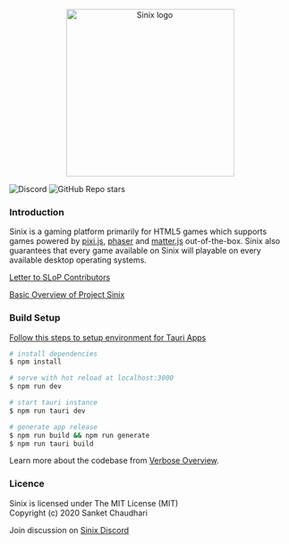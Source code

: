 <p align="center"><a href="https://sinix.dev" target="_blank" rel="noopener noreferrer"><img width="300" src="https://sinix.dev/images/logo-sub-light.png" alt="Sinix logo"></a></p>

![Discord](https://img.shields.io/discord/756827309226590260) ![GitHub Repo stars](https://img.shields.io/github/stars/sinix-dev/sinix?style=social)

### Introduction
Sinix is a gaming platform primarily for HTML5 games which supports games powered by [pixi.js](https://github.com/pixijs/pixi.js),
[phaser](https://github.com/photonstorm/phaser) and [matter.js](https://github.com/liabru/matter-js) out-of-the-box. Sinix
also guarantees that every game available on Sinix will playable on every available desktop operating systems.

[Letter to SLoP Contributors](https://github.com/sinix-dev/sinix/wiki/Letter-to-SLoP-Contributors)

[Basic Overview of Project Sinix](https://www.youtube.com/playlist?list=PLQtcdujGlO4UDh83DxJhtbrTIN_LmztDR)

### Build Setup

[Follow this steps to setup environment for Tauri Apps](https://tauri.studio/en/docs/getting-started/intro)

```bash
# install dependencies
$ npm install

# serve with hot reload at localhost:3000
$ npm run dev

# start tauri instance
$ npm run tauri dev

# generate app release
$ npm run build && npm run generate
$ npm run tauri build
```

Learn more about the codebase from [Verbose Overview](https://github.com/sinix-dev/sinix/wiki/Verbose-Overview).

### Licence

Sinix is licensed under The MIT License (MIT) <br>
Copyright (c) 2020 Sanket Chaudhari

Join discussion on [Sinix Discord](https://discord.gg/9KFuVmZ)
